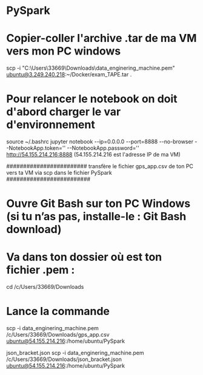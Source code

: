 # PySpark




# Copier-coller l'archive .tar de ma VM vers mon PC windows  
scp -i "C:\Users\33669\Downloads\data_enginering_machine.pem" ubuntu@3.249.240.218:~/Docker/exam_TAPE.tar .


# Pour relancer le notebook on doit d'abord charger le var d'environnement 
source ~/.bashrc
jupyter notebook --ip=0.0.0.0 --port=8888 --no-browser --NotebookApp.token='' --NotebookApp.password=''
http://54.155.214.216:8888      (54.155.214.216 est l'adresse IP de ma VM)


######################## transfère le fichier gps_app.csv de ton PC vers ta VM via scp dans le fichier PySpark #########################
# Ouvre Git Bash sur ton PC Windows (si tu n’as pas, installe-le : Git Bash download)
# Va dans ton dossier où est ton fichier .pem :
cd /c/Users/33669/Downloads
# Lance la commande
scp -i data_enginering_machine.pem /c/Users/33669/Downloads/gps_app.csv ubuntu@54.155.214.216:/home/ubuntu/PySpark

json_bracket.json
scp -i data_enginering_machine.pem /c/Users/33669/Downloads/json_bracket.json ubuntu@54.155.214.216:/home/ubuntu/PySpark






